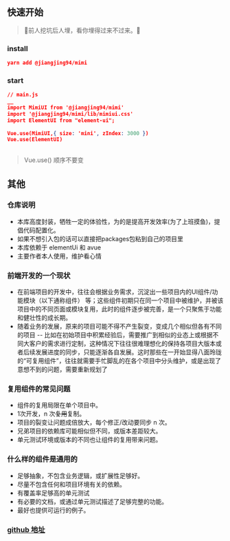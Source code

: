 ## 快速开始
> 🐑前人挖坑后人埋，看你埋得过来不过来。🐔
### install
``` json
yarn add @jiangjing94/mimi
```

### start
``` json
// main.js
__
import MimiUI from '@jiangjing94/mimi'
import '@jiangjing94/mimi/lib/mimiui.css'
import ElementUI from "element-ui";
 
Vue.use(MimiUI,{ size: 'mini', zIndex: 3000 })
Vue.use(ElementUI)
 
```
> Vue.use() 顺序不要变
## 其他
### 仓库说明
 - 本库高度封装，牺牲一定的体验性，为的是提高开发效率(为了上班摸鱼)，提倡代码配置化。
- 如果不想引入包的话可以直接把packages包粘到自己的项目里
- 本库依赖于 elementUi 和 avue
 - 主要作者本人使用，维护看心情
### 前端开发的一个现状
- 在前端项目的开发中，往往会根据业务需求，沉淀出一些项目内的UI组件/功能模块（以下通称组件） 等；这些组件初期只在同一个项目中被维护，并被该项目中的不同页面或模块复用，此时的组件逐步被完善，是一个只聚焦于功能和健壮性的成长期。
- 随着业务的发展，原来的项目可能不得不产生裂变，变成几个相似但各有不同的项目 -- 比如在初始项目中积累经验后，需要推广到相似的业态上或根据不同大客户的需求进行定制，这种情况下往往很难理想化的保持各项目大版本或者后续发展进度的同步，只能逐渐各自发展。这时那些在一开始显得八面玲珑的“可复用组件”，往往就需要手忙脚乱的在各个项目中分头维护，或是出现了意想不到的问题，需要重新规划了
 

### 复用组件的常见问题
- 组件的复用局限在单个项目中。
- 1次开发，n 次~~复用~~复制。
- 项目的裂变让问题成倍放大，每个修正/改动要同步 n 次。
- 兄弟项目的依赖库可能相似但不同，或版本差距较大。
- 单元测试环境或版本的不同也让组件的复用带来问题。

### 什么样的组件是通用的
- 足够抽象，不包含业务逻辑，或扩展性足够好。
- 尽量不包含任何和项目环境有关的依赖。
- 有覆盖率足够高的单元测试
- 有必要的文档，或通过单元测试描述了足够完整的功能。
- 最好也提供可运行的例子。

### [github 地址](https://jiangjing1994.github.io/mimi/)
